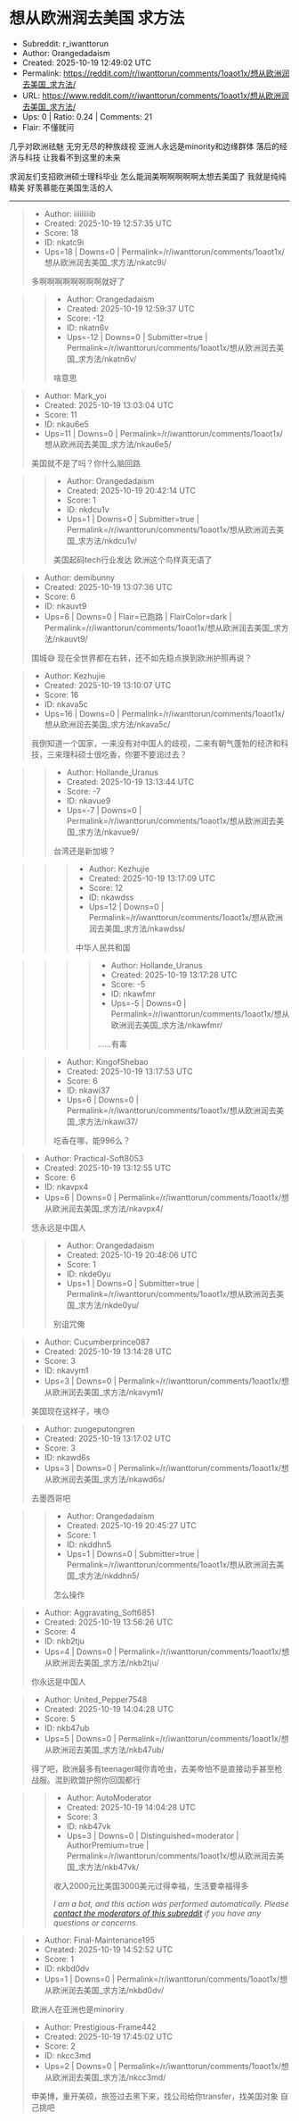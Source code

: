 # 想从欧洲润去美国 求方法

- Subreddit: r_iwanttorun
- Author: Orangedadaism
- Created: 2025-10-19 12:49:02 UTC
- Permalink: https://reddit.com/r/iwanttorun/comments/1oaot1x/想从欧洲润去美国_求方法/
- URL: https://www.reddit.com/r/iwanttorun/comments/1oaot1x/想从欧洲润去美国_求方法/
- Ups: 0 | Ratio: 0.24 | Comments: 21
- Flair: 不懂就问


几乎对欧洲祛魅 无穷无尽的种族歧视 亚洲人永远是minority和边缘群体
落后的经济与科技 让我看不到这里的未来

求润友们支招欧洲硕士理科毕业 怎么能润美啊啊啊啊啊太想去美国了
我就是纯纯精美 好羡慕能在美国生活的人


---

> - Author: iiiiiiiiib
> - Created: 2025-10-19 12:57:35 UTC
> - Score: 18
> - ID: nkatc9i
> - Ups=18 | Downs=0 | Permalink=/r/iwanttorun/comments/1oaot1x/想从欧洲润去美国_求方法/nkatc9i/
>
> 多啊啊啊啊啊啊啊啊就好了

>> - Author: Orangedadaism
>> - Created: 2025-10-19 12:59:37 UTC
>> - Score: -12
>> - ID: nkatn6v
>> - Ups=-12 | Downs=0 | Submitter=true | Permalink=/r/iwanttorun/comments/1oaot1x/想从欧洲润去美国_求方法/nkatn6v/
>>
>> 啥意思

> - Author: Mark_yoi
> - Created: 2025-10-19 13:03:04 UTC
> - Score: 11
> - ID: nkau6e5
> - Ups=11 | Downs=0 | Permalink=/r/iwanttorun/comments/1oaot1x/想从欧洲润去美国_求方法/nkau6e5/
>
> 美国就不是了吗？你什么脑回路

>> - Author: Orangedadaism
>> - Created: 2025-10-19 20:42:14 UTC
>> - Score: 1
>> - ID: nkdcu1v
>> - Ups=1 | Downs=0 | Submitter=true | Permalink=/r/iwanttorun/comments/1oaot1x/想从欧洲润去美国_求方法/nkdcu1v/
>>
>> 美国起码tech行业发达 欧洲这个鸟样真无语了

> - Author: demibunny
> - Created: 2025-10-19 13:07:36 UTC
> - Score: 6
> - ID: nkauvt9
> - Ups=6 | Downs=0 | Flair=已跑路 | FlairColor=dark | Permalink=/r/iwanttorun/comments/1oaot1x/想从欧洲润去美国_求方法/nkauvt9/
>
> 围城😅
> 现在全世界都在右转，还不如先稳点换到欧洲护照再说？

> - Author: Kezhujie
> - Created: 2025-10-19 13:10:07 UTC
> - Score: 16
> - ID: nkava5c
> - Ups=16 | Downs=0 | Permalink=/r/iwanttorun/comments/1oaot1x/想从欧洲润去美国_求方法/nkava5c/
>
> 我倒知道一个国家，一来没有对中国人的歧视，二来有朝气蓬勃的经济和科技，三来理科硕士很吃香，你要不要润过去？

>> - Author: Hollande_Uranus
>> - Created: 2025-10-19 13:13:44 UTC
>> - Score: -7
>> - ID: nkavue9
>> - Ups=-7 | Downs=0 | Permalink=/r/iwanttorun/comments/1oaot1x/想从欧洲润去美国_求方法/nkavue9/
>>
>> 台湾还是新加坡？

>>> - Author: Kezhujie
>>> - Created: 2025-10-19 13:17:09 UTC
>>> - Score: 12
>>> - ID: nkawdss
>>> - Ups=12 | Downs=0 | Permalink=/r/iwanttorun/comments/1oaot1x/想从欧洲润去美国_求方法/nkawdss/
>>>
>>> 中华人民共和国

>>>> - Author: Hollande_Uranus
>>>> - Created: 2025-10-19 13:17:28 UTC
>>>> - Score: -5
>>>> - ID: nkawfmr
>>>> - Ups=-5 | Downs=0 | Permalink=/r/iwanttorun/comments/1oaot1x/想从欧洲润去美国_求方法/nkawfmr/
>>>>
>>>> ……有毒

>> - Author: KingofShebao
>> - Created: 2025-10-19 13:17:53 UTC
>> - Score: 6
>> - ID: nkawi37
>> - Ups=6 | Downs=0 | Permalink=/r/iwanttorun/comments/1oaot1x/想从欧洲润去美国_求方法/nkawi37/
>>
>> 吃香在哪，能996么？

> - Author: Practical-Soft8053
> - Created: 2025-10-19 13:12:55 UTC
> - Score: 6
> - ID: nkavpx4
> - Ups=6 | Downs=0 | Permalink=/r/iwanttorun/comments/1oaot1x/想从欧洲润去美国_求方法/nkavpx4/
>
> 恁永远是中国人

>> - Author: Orangedadaism
>> - Created: 2025-10-19 20:48:06 UTC
>> - Score: 1
>> - ID: nkde0yu
>> - Ups=1 | Downs=0 | Submitter=true | Permalink=/r/iwanttorun/comments/1oaot1x/想从欧洲润去美国_求方法/nkde0yu/
>>
>> 别诅咒俺

> - Author: Cucumberprince087
> - Created: 2025-10-19 13:14:28 UTC
> - Score: 3
> - ID: nkavym1
> - Ups=3 | Downs=0 | Permalink=/r/iwanttorun/comments/1oaot1x/想从欧洲润去美国_求方法/nkavym1/
>
> 美国现在这样子，咦😓

> - Author: zuogeputongren
> - Created: 2025-10-19 13:17:02 UTC
> - Score: 3
> - ID: nkawd6s
> - Ups=3 | Downs=0 | Permalink=/r/iwanttorun/comments/1oaot1x/想从欧洲润去美国_求方法/nkawd6s/
>
> 去墨西哥吧

>> - Author: Orangedadaism
>> - Created: 2025-10-19 20:45:27 UTC
>> - Score: 1
>> - ID: nkddhn5
>> - Ups=1 | Downs=0 | Submitter=true | Permalink=/r/iwanttorun/comments/1oaot1x/想从欧洲润去美国_求方法/nkddhn5/
>>
>> 怎么操作

> - Author: Aggravating_Soft6851
> - Created: 2025-10-19 13:56:26 UTC
> - Score: 4
> - ID: nkb2tju
> - Ups=4 | Downs=0 | Permalink=/r/iwanttorun/comments/1oaot1x/想从欧洲润去美国_求方法/nkb2tju/
>
> 你永远是中国人

> - Author: United_Pepper7548
> - Created: 2025-10-19 14:04:28 UTC
> - Score: 5
> - ID: nkb47ub
> - Ups=5 | Downs=0 | Permalink=/r/iwanttorun/comments/1oaot1x/想从欧洲润去美国_求方法/nkb47ub/
>
> 得了吧，欧洲最多有teenager喊你青呛虫，去美帝怕不是直接动手甚至枪战服。混到欧盟护照你回国都行

>> - Author: AutoModerator
>> - Created: 2025-10-19 14:04:28 UTC
>> - Score: 3
>> - ID: nkb47vk
>> - Ups=3 | Downs=0 | Distinguished=moderator | AuthorPremium=true | Permalink=/r/iwanttorun/comments/1oaot1x/想从欧洲润去美国_求方法/nkb47vk/
>>
>> 收入2000元比美国3000美元过得幸福，生活要幸福得多
>> 
>> *I am a bot, and this action was performed automatically. Please [contact the moderators of this subreddit](/message/compose/?to=/r/iwanttorun) if you have any questions or concerns.*

> - Author: Final-Maintenance195
> - Created: 2025-10-19 14:52:52 UTC
> - Score: 1
> - ID: nkbd0dv
> - Ups=1 | Downs=0 | Permalink=/r/iwanttorun/comments/1oaot1x/想从欧洲润去美国_求方法/nkbd0dv/
>
> 欧洲人在亚洲也是minoriry

> - Author: Prestigious-Frame442
> - Created: 2025-10-19 17:45:02 UTC
> - Score: 2
> - ID: nkcc3md
> - Ups=2 | Downs=0 | Permalink=/r/iwanttorun/comments/1oaot1x/想从欧洲润去美国_求方法/nkcc3md/
>
> 申美博，重开美硕，旅签过去黑下来，找公司给你transfer，找美国对象 自己挑吧
